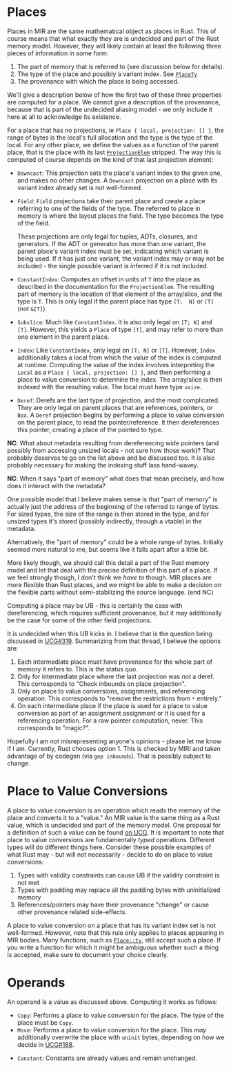# Places

Places in MIR are the same mathematical object as places in Rust. This of course means that what
exactly they are is undecided and part of the Rust memory model. However, they will likely contain
at least the following three pieces of information in some form:

 1. The part of memory that is referred to (see discussion below for details).
 2. The type of the place and possibly a variant index. See [`PlaceTy`][placety]
 3. The provenance with which the place is being accessed.

[placety]: https://doc.rust-lang.org/nightly/nightly-rustc/rustc_middle/mir/tcx/struct.PlaceTy.html

We'll give a description below of how the first two of these three properties are computed for a
place. We cannot give a description of the provenance, because that is part of the undecided
aliasing model - we only include it here at all to acknowledge its existence.

For a place that has no projections, ie `Place { local, projection: [] }`, the range of bytes is the
local's full allocation and the type is the type of the local. For any other place, we define the
values as a function of the parent place, that is the place with its last
[`ProjectionElem`][projections] stripped. The way this is computed of course depends on the kind of
that last projection element:

[projections]: https://doc.rust-lang.org/nightly/nightly-rustc/rustc_middle/mir/enum.ProjectionElem.html

 - `Downcast`: This projection sets the place's variant index to the given one, and makes no other
   changes. A `Downcast` projection on a place with its variant index already set is not
   well-formed.
 - `Field`: `Field` projections take their parent place and create a place referring to one of the
   fields of the type. The referred to place in memory is where the layout places the field. The
   type becomes the type of the field.
   
   These projections are only legal for tuples, ADTs, closures, and generators. If the ADT or
   generator has more than one variant, the parent place's variant index must be set, indicating
   which variant is being used. If it has just one variant, the variant index may or may not be
   included - the single possible variant is inferred if it is not included.
 - `ConstantIndex`: Computes an offset in units of `T` into the place as described in the
   documentation for the `ProjectionElem`. The resulting part of memory is the location of that
   element of the array/slice, and the type is `T`. This is only legal if the parent place has type
   `[T;  N]` or `[T]` (*not* `&[T]`).
 - `Subslice`: Much like `ConstantIndex`. It is also only legal on `[T; N]` and `[T]`. However, this
   yields a `Place` of type `[T]`, and may refer to more than one element in the parent place.
 - `Index`: Like `ConstantIndex`, only legal on `[T; N]` or `[T]`. However, `Index` additionally
   takes a local from which the value of the index is computed at runtime. Computing the value of
   the index involves interpreting the `Local` as a `Place { local, projection: [] }`, and then
   performing a place to value conversion to determine the index. The array/slice is then indexed
   with the resulting value. The local must have type `usize`.
 - `Deref`: Derefs are the last type of projection, and the most complicated. They are only legal on
   parent places that are references, pointers, or `Box`. A `Deref` projection begins by performing
   a place to value conversion on the parent place, to read the pointer/reference. It then
   dereferences this pointer, creating a place of the pointed to type.

**NC**: What about metadata resulting from dereferencing wide pointers (and possibly from accessing
unsized locals - not sure how those work)? That probably deserves to go on the list above and be
discussed too. It is also probably necessary for making the indexing stuff lass hand-wavey.

**NC**: When it says "part of memory" what does that mean precisely, and how does it interact with
the metadata?

One possible model that I believe makes sense is that "part of memory" is actually just the address
of the beginning of the referred to range of bytes. For sized types, the size of the range is then
stored in the type, and for unsized types it's stored (possibly indirectly, through a vtable) in the
metadata.

Alternatively, the "part of memory" could be a whole range of bytes. Initially seemed more natural
to me, but seems like it falls apart after a little bit.

More likely though, we should call this detail a part of the Rust memory model and let that deal
with the precise definition of this part of a place. If we feel strongly though, I don't think we
*have to* though. MIR places are more flexible than Rust places, and we might be able to make a
decision on the flexible parts without semi-stabilizing the source language. (end NC)

Computing a place may be UB - this is certainly the case with dereferencing, which requires
sufficient provenance, but it may additionally be the case for some of the other field projections.

It is undecided when this UB kicks in. I believe that is the question being discussed in
[UCG#319][ucg-319]. Summarizing from that thread, I believe the options are:

 1. Each intermediate place must have provenance for the whole part of memory it refers to. This is
    the status quo.
 2. Only for intermediate place where the last projection was *not* a deref. This corresponds to
    "Check inbounds on place projection".
 3. Only on place to value conversions, assignments, and referencing operation. This corresponds to
    "remove the restrictions from `*` entirely."
 4. On each intermediate place if the place is used for a place to value conversion as part of an
    assignment assignment or it is used for a referencing operation. For a raw pointer computation,
    never. This corresponds to "magic?".

Hopefully I am not misrepresenting anyone's opinions - please let me know if I am. Currently, Rust
chooses option 1. This is checked by MIRI and taken advantage of by codegen (via `gep inbounds`).
That is possibly subject to change.

[ucg-319]: https://github.com/rust-lang/unsafe-code-guidelines/issues/319

# Place to Value Conversions

A place to value conversion is an operation which reads the memory of the place and converts it to a
"value." An MIR value is the same thing as a Rust value, which is undecided and part of the memory
model. One proposal for a definition of such a value can be found [on UCG][value-def]. It is
important to note that place to value conversions are fundamentally *typed* operations. Different
types will do different things here. Consider these possible examples of what Rust may - but will
not necessarily - decide to do on place to value conversions:

[value-def]: https://github.com/rust-lang/unsafe-code-guidelines/blob/master/wip/value-domain.md

 1. Types with validity constraints can cause UB if the validity constraint is not met
 2. Types with padding may replace all the padding bytes with uninitialized memory
 3. References/pointers may have their provenance "change" or cause other provenance related
    side-effects.

A place to value conversion on a place that has its variant index set is not well-formed. However,
note that this rule only applies to places appearing in MIR bodies. Many functions, such as
[`Place::ty`][place_ty], still accept such a place. If you write a function for which it might be
ambiguous whether such a thing is accepted, make sure to document your choice clearly.

[place_ty]: https://doc.rust-lang.org/stable/nightly-rustc/rustc_middle/mir/struct.Place.html#method.ty

# Operands

An operand is a value as discussed above. Computing it works as follows:

 - `Copy`: Performs a place to value conversion for the place. The type of the place must be `Copy`.
 - `Move`: Performs a place to value conversion for the place. This *may* additionally overwrite the
   place with `uninit` bytes, depending on how we decide in [UCG#188][ucg-188].

[ucg-188]: https://github.com/rust-lang/unsafe-code-guidelines/issues/188

 - `Constant`: Constants are already values and remain unchanged.
